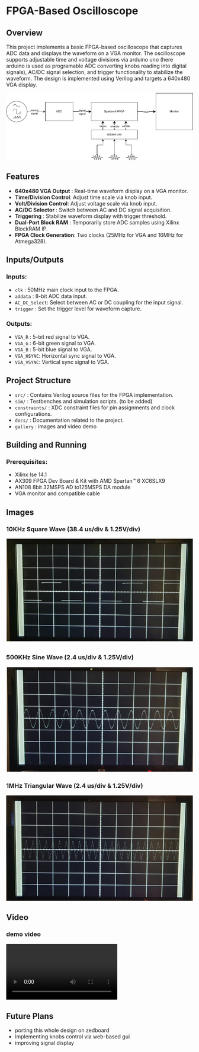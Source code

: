 # FPGA-Based Oscilloscope

## Overview

This project implements a basic FPGA-based oscilloscope that captures ADC data and displays the waveform on a VGA monitor. The oscilloscope supports adjustable time and voltage divisions via arduino uno (here arduino is used as programable ADC converting knobs reading into digital signals), AC/DC signal selection, and trigger functionality to stabilize the waveform. The design is implemented using Verilog and targets a 640x480 VGA display.

![Oscilloscope](gallery/osc.jpg)

## Features

- **640x480 VGA Output**   : Real-time waveform display on a VGA monitor.
- **Time/Division Control**: Adjust time scale via knob input.
- **Volt/Division Control**: Adjust voltage scale via knob input.
- **AC/DC Selector**       : Switch between AC and DC signal acquisition.
- **Triggering**           : Stabilize waveform display with trigger threshold.
- **Dual-Port Block RAM**  : Temporarily store ADC samples using Xilinx BlockRAM IP.
- **FPGA Clock Generation**: Two clocks (25MHz for VGA and 16MHz for Atmega328).

## Inputs/Outputs

### Inputs:
- `clk`         : 50MHz main clock input to the FPGA.
- `addata`      : 8-bit ADC data input.
- `AC_DC_Select`: Select between AC or DC coupling for the input signal.
- `trigger`     : Set the trigger level for waveform capture.

### Outputs:
- `VGA_R`    : 5-bit red signal to VGA.
- `VGA_G`    : 6-bit green signal to VGA.
- `VGA_B`    : 5-bit blue signal to VGA.
- `VGA_HSYNC`: Horizontal sync signal to VGA.
- `VGA_VSYNC`: Vertical sync signal to VGA.

## Project Structure

- `src/`         : Contains Verilog source files for the FPGA implementation.
- `sim/`         : Testbenches and simulation scripts. (to be added)
- `constraints/` : XDC constraint files for pin assignments and clock configurations.
- `docs/`        : Documentation related to the project.
- `gallery`      : images and video demo

## Building and Running

### Prerequisites:
- Xilinx Ise 14.1
- AX309 FPGA Dev Board & Kit with AMD Spartan™ 6 XC6SLX9
- AN108 8bit 32MSPS AD to125MSPS DA module
- VGA monitor and compatible cable

## Images

### 10KHz Square Wave (38.4 us/div & 1.25V/div)
![Oscilloscope Square waveform](gallery/square.png)

### 500KHz Sine Wave (2.4 us/div & 1.25V/div)
![Oscilloscope Sine Waveform](gallery/sine.png)

### 1MHz Triangular Wave (2.4 us/div & 1.25V/div)
![Oscilloscope triangular Waveform](gallery/tri.png)

## Video

### demo video
![Oscilloscope Demo](gallery/sine_demo.mp4)


## Future Plans

- porting this whole design on zedboard
- implementing knobs control via web-based gui
- improving signal display
